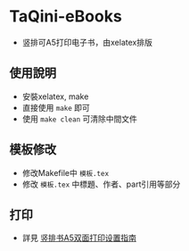 # TaQini-eBooks
 - 竖排可A5打印电子书，由xelatex排版

## 使用說明
 - 安裝xelatex, make
 - 直接使用 `make` 即可
 - 使用 `make clean` 可清除中間文件

## 模板修改
 - 修改Makefile中 `模板.tex`
 - 修改 `模板.tex` 中標題、作者、part引用等部分

## 打印
 - 詳見 [竖排书A5双面打印设置指南](https://blog.csdn.net/SmalOSnail/article/details/121641207)
